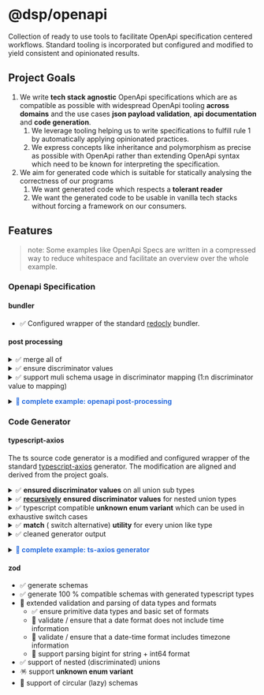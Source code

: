 # @dsp/openapi

Collection of ready to use tools to facilitate OpenApi specification centered workflows.
Standard tooling is incorporated but configured and modified to yield consistent and opinionated results.

## Project Goals

1. We write **tech stack agnostic** OpenApi specifications which are as compatible as possible with widespread OpenApi tooling **across domains** and the use
   cases **json payload validation**, **api documentation** and **code generation**.
    1. We leverage tooling helping us to write specifications to fulfill rule 1 by automatically applying opinionated practices.
    2. We express concepts like inheritance and polymorphism as precise as possible with OpenApi rather than extending OpenApi syntax which need to be known for
       interpreting the specification.
2. We aim for generated code which is suitable for statically analysing the correctness of our programs
    1. We want generated code which respects a **tolerant reader**
    2. We want the generated code to be usable in vanilla tech stacks without forcing a framework on our consumers.

## Features
> note: Some examples like OpenApi Specs are written in a compressed way to reduce whitespace and facilitate an overview over the whole example.
### Openapi Specification

#### bundler

- ✅ Configured wrapper of the standard [redocly](https://redocly.com/docs/cli/) bundler.

#### post processing
<details>
<summary>✅ merge all of</summary>

<details style="margin-left: 20px"><summary> motivation </summary>
Merging allOf arrays means we reduce complexity for generator and documentation tooling in order to facilitate consistency across tech stacks. 
<p>The easiest way would be to flat out every allOf so there resulting spec does not have the complexity at all. Yet, we need to find a middle ground because codegenerators may rely on identifiers like the discriminator to create object hierarchies.</p> 
We could just let every tool care for themselves how to handle their use-cases. However, from experience this will yield undefined behaviour for API consumer and lead to frustration because the default tooling does no yield results aligning with the specification.

```yaml
# schema declares a $ref and has sibling members: almost any tool I encounter will ignore the siblings on a $ref in alignment with the Openapi Spec 
SomeRefSchema:
  $ref: '#/SomeOtherComposite'
  description: "This is something I like to share!"
  title: SomeRefSchema
  
# schema declares allOf but has also sibling members: most tool will merge siblings into array, but some may ignore them 
MySchema:
  allOf: [{$ref: '#/SomeOtherComposite'}]
  properties: # sibling member should be part of allOF
    name: { type: string }

# multiple allOfs a payload must be valid against all sub schemas. This is very easy to compute for validators because they will only care and evaluate each element in isolation. Yet, for generators or documentation tools this representation leaves many question open because we need to resolve them into a unified view like how to represent collisions.
MyOtherSchema:
  allOf: [{$ref: '#/SomeComposite'}, {$ref: '#/SomeOtherComposite'}, {properties: {foo: {type: string}}}]
```
</details>



<details style="margin-left: 20px">
<summary> src spec </summary>

````yaml
components:
  schemas:
    PetBase: { type: object,
               properties: { type: { type: string } }
    }
    CatBase: { type: object,
               discriminator: {propertyName: catType},
               properties: { type: { catType: string, enum: [ 'SEAM', 'SHORT_HAIR' ] } }
    }

    SeamCat:
      allOf:
        - $ref: '#/components/PetBase'
        - $ref: '#/components/CatBase'
        - title: SeamCat
    ShortHairCat:
      allOf:
        - $ref: '#/components/PetBase'
        - $ref: '#/components/CatBase'
        - title: ShortHairCat

    Dog: { allOf: [ { $ref: '#/components/PetBase' }, { title: Dog } ] }



````
</details>

<details style="margin-left: 20px">
<summary> resulting spec </summary>

````yaml
components:
  schemas:
    PetBase: { type: object, required: [type] discriminator: {propertyName: type},properties: { type: { type: string } } }

    SeamCat:
      allOf:
        - $ref: '#/components/PetBase'
        - { title: SeamCat, type: object, properties: { type: { catType: string, enum: [ 'SEAM', 'SHORT_HAIR' ] } } }

    ShortHairCat:
      allOf:
        - $ref: '#/components/PetBase'
        - { title: ShortHairCat, type: object, properties: { type: { catType: string, enum: [ 'SEAM', 'SHORT_HAIR' ] } } }

    Dog:
      allOf:
        - $ref: '#/components/PetBase'
        - title: Dog 
````
</details>
</details>



<details>
<summary>✅ ensure discriminator values</summary>

- ensures that: 
    - discriminator property type is of type string, and not enum. 
      - most sophisticated tools can infer the values from the explicit or implicit discriminator mapping
  - polymorphism and inheritance can be explicitly inferred from the spec
    - every polymorph subschema defines the discriminator property and respective value
      - this is only necessary to extend the standard generator with templating
      - discriminator value is declared with <b>x-const</b> to avoid triggering compatibility layers for discriminator
    - any parent schema referenced from an allOf array does not define discriminator mapping
    - discriminator mapping only exists on schemas with a oneOf member

</details>
<details>
<summary>✅ support muli schema usage in discriminator mapping (1:n discriminator value to mapping)</summary>

````yaml
Cat:
  type: object
  properties:
    type: 
      type: string
      x-const: [ 'SEAM', 'SHORT_HAIR' ]
    
MyOneOfSchema:
  oneOf: [{$ref: '#/Dog', {$ref: '#/Cat'}}]
  discriminator:
    propertyName: 'type'
    mapping:
      SEAM: "#/Cat"
      SHORT_HAIR: "#/Cat"
      Dog: "#/Dog"
````
</details>
<p></p>
<details>
<summary> <b style="color: #2c6fdf">📜 complete example: openapi post-processing </b> </summary>

| examples | src                                 | bundled                                     | post-processed                                       |
|----------|-------------------------------------|---------------------------------------------|------------------------------------------------------|
| simple   | [link to src][simple-petstore-src]  | [link to bundled][simple-petstore-bundled]  | [link to post-processed][simple-petstore-processed]  |
| complex  | [link to src][complex-petstore-src] | [link to bundled][complex-petstore-bundled] | [link to post-processed][complex-petstore-processed] |

</details>

### Code Generator

#### typescript-axios

The ts source code generator is a modified and configured wrapper of the standard [typescript-axios][typescript-axios] generator. 
The modification are aligned and derived from the project goals.

<details>
<summary>✅ <b>ensured discriminator values</b> on all union sub types</summary>
           
````typescript

module DSP_OPENAPI {
    // discriminator on Pet becomes redundant but does not hurt
    type Pet = { type: 'CAT' } & Cat | { type: 'DOG' } & Dog
    // discriminator value is known on type level
    interface Cat { type: 'CAT' }
    interface Dog { type: 'DOG' }
}

module Standard {
    type Pet = { type: 'CAT' } & Cat | { type: 'DOG' } & Dog
    interface Cat { type: string }
    interface Dog { type: string }
}

````
    
</details>
<details>
<summary>✅ <b><u>recursively</u></b> <b>ensured discriminator values</b> for nested union types</summary>
        
````typescript
type Pet = { type: 'CAT' } & Cat  | { type: 'DOG' } & Dog;
interface Dog { type: 'DOG' };

// in this exampel Cat is also a discriminated union and referenced from Pet
type Cat = { catType: 'SEAM' } & Seam | { catType: 'SHORT' } & ShortHair;
// all discriminator values for catType and type are ensured recursively 
interface Seam { catType: 'SEAM', type: 'CAT' }
interface ShortHair { catType: 'SHORT', type: 'CAT' }
````
    
</details>
<details>
<summary>✅ typescript compatible <b>unknown enum variant</b> which can be used in exhaustive switch cases</summary>
        
````typescript
type Pet = | { type: 'CAT' } & Cat | { type: 'DOG' } & Dog | { type: UNKNOWN_ENUM_VARIANT, [prop: string]: unknown }
// typesafe example for working with unknown values
function fooPet(pet: Pet): any {
    switch (pet.type) {
        case 'CAT':
            return doSomethingWithCat(pet);
        case 'DOG':
            return doSomethingWithDog(pet);
        // will throw compile error when missing    
        default:
            // exhaustiveness check: will throw compiler error for new variants
            const unknownVariant: UNKNOWN_ENUM_VARIANT = pet;
            logger.warning(`can't explicitly handle variant '${unknownVariant.type}' at the moment`);
            return applyDefaultOrThrow();
    }
}

````
    
</details>
<details>
<summary>✅ <b>match</b> ( switch alternative) <b>utility</b> for every union like type</summary>
        
````typescript

/* some example usage with utilities, note that the discriminator handling is handled by the generator */
function fooPet(pet: Pet): any {
    return Pet.match(pet, {
        'CAT': doSomethingWithCat,
        'DOG': doSomethingWithDog,
        onDefault: () => {
            logger.warning(`can't explicitly handle variant '${unknownVariant.type}' at the moment`);
            return applyDefaultOrThrow();
        }
    })
}

/* some example usage with utilities, note that the handler arguments are type safe*/
function fooPetNested(pet: Pet): any {
    return Pet.match(pet, {
        'CAT': (c) =>
            Cat.match(c, {
                'SEAM': () => 1.1,
                'SHORT': () => 1.2,
                onDefault: () => 1.3,
            }),
        'DOG': (d) => 2,
        onDefault: (unknown) => 3,
    });
````
    
</details>
<details>
<summary>✅ cleaned generator output</summary>

- Some files are being generated e.g. for packaging the types which are removed. This is merely a workaround which may be resolved with a better configuration.
- Reasoning: This project does not want to make assumptions on how the types are being packaged.
</details>

<p></p>
<details>
<summary> <b style="color: #2c6fdf">📜 complete example: ts-axios generator</b> </summary>

````typescript
export type UNKNOWN_ENUM_VARIANT = string & { readonly [tag]: "UNKNOWN"; };

interface Seam {
    catType: 'SEAM',
    type: 'CAT'
}

interface ShortHair {
    catType: 'SHORT',
    type: 'CAT'
}

type Cat = | { catType: 'SEAM' } & Seam 
           | { catType: 'SHORT' } & ShortHair 
           | { type: UNKNOWN_ENUM_VARIANT, [prop: string]: unknown }

interface Dog {
    type: 'DOG'
}

type Pet = | { type: 'CAT' } & Cat 
           | { type: 'DOG' } & Dog 
           | { type: UNKNOWN_ENUM_VARIANT, [prop: string]: unknown }

/** Utilities to work with the discriminated union Pet (will be generated for every discriminated or simple union) */  
export module Pet {
    type Handler<I, R> = (e: I) => R;
    type MatchObj<T extends Pet, R> = { [K in T as K["type"]]: Handler<Extract<T, { type: K["type"] }>, R> } & { onDefault: Handler<unknown, R> };
    
    /** All handler must return the same type*/
    export function match<R>(union: Pet, handler: MatchObj<Pet, R>): R {
        return union.type in handler ? handler[union.type](union as never) : handler.onDefault(union);
    }
    
    /** All handler must return the same type*/
    export function matchPartial<R>(union: Pet, handler: Partial<MatchObj<Pet, R>>): R | undefined {
        return union.type in handler ? handler[union.type]?.(union as never) : handler.onDefault?.(union);
    }
}

/* some example usage without utilities */
function fooPet(pet: Pet): any {
    switch (pet.type) {
        case 'CAT':
            return doSomethingWithCat(pet);
        case 'DOG':
            return doSomethingWithDog(pet);
        default:
            // exhaustiveness check: will throw compiler error for new variats
            const unknownVariant: UNKNOWN_ENUM_VARIANT = pet;
            logger.warning(`can't explicitly handle variant '${unknownVariant.type}' at the moment`);
            return applyDefaultOrThrow();
    }
}

/* some example usage with utilities, note that the discriminator handling is handled by the generator */
function fooPet(pet: Pet): any {
   return Pet.match(pet, {
       'CAT': doSomethingWithCat,
       'DOG': doSomethingWithDog,
       onDefault: () => {
           logger.warning(`can't explicitly handle variant '${unknownVariant.type}' at the moment`);
           return applyDefaultOrThrow();
       }
    })
}

/* some example usage with utilities, note that the handler arguments are type safe*/
function fooPetNested(pet: Pet): any {
    return Pet.match(pet, {
        'CAT': (c) =>
              Cat.match(c, {
                'SEAM': () => 1.1,
                'SHORT': () => 1.2,
                onDefault: () => 1.3,
              }),
        'DOG': (d) => 2,
        onDefault: (unknown) => 3,
    });
}
````

</details>

#### zod

- ✅ generate schemas
- ✅ generate 100 % compatible schemas with generated typescript types
- 🔲 extended validation and parsing of data types and formats
    - ✅ ensure primitive data types and basic set of formats
    - 🔲 validate / ensure that a date format does not include time information
    - 🔲 validate / ensure that a date-time format includes timezone information
    - 🔲 support parsing bigint for string + int64 format
- ✅ support of nested (discriminated) unions
- 🪅 support **unknown enum variant**
- 🔲 support of circular (lazy) schemas

[complex-petstore-src]: ./test/specs/pets-modular-complex/petstore-api.yml

[complex-petstore-bundled]: ./docs/examples/specs/complex-petstore-bundled.yml

[complex-petstore-processed]: ./docs/examples/specs/complex-petstore-post-processed.yml

[simple-petstore-src]: ./test/specs/pets-simple/pets-api.yml

[simple-petstore-bundled]: ./docs/examples/specs/simple-petstore-bundled.yml

[simple-petstore-processed]: ./docs/examples/specs/simple-petstore-post-processed.yml

[typescript-axios]: https://github.com/OpenAPITools/openapi-generator/blob/master/docs/generators/typescript-axios.md